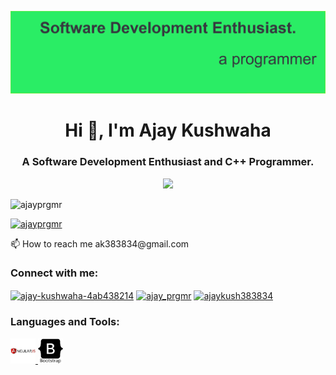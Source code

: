 ![MasterHead](https://github.com/ajayprgmr/Resume/blob/main/banner%20(2).png)

<h1 align="center">Hi 👋, I'm Ajay Kushwaha</h1>
<h3 align="center">A Software Development Enthusiast and C++ Programmer.</h3>
  <p align="center">
  <img src="https://camo.githubusercontent.com/a4c584bce1c41271485d28f92aaf9f581b3c88b68ca723b6edfd58b4ba988c2b/68747470733a2f2f63646e2e6472696262626c652e636f6d2f75736572732f313138373833362f73637265656e73686f74732f363533393432392f70726f6772616d65722e676966" >
</p>
<p align="left"> <img src="https://komarev.com/ghpvc/?username=ajayprgmr&label=Profile%20views&color=0e75b6&style=flat" alt="ajayprgmr" /> </p>
<p align="left"> <a href="https://github.com/ryo-ma/github-profile-trophy"><img src="https://github-profile-trophy.vercel.app/?username=ajayprgmr" alt="ajayprgmr" /></a> </p>
📫 How to reach me ak383834@gmail.com
<h3 align="left">Connect with me:</h3>
<p align="left">
<a href="https://linkedin.com/in/ajay-kushwaha-4ab438214" target="blank"><img align="center" src="https://raw.githubusercontent.com/rahuldkjain/github-profile-readme-generator/master/src/images/icons/Social/linked-in-alt.svg" alt="ajay-kushwaha-4ab438214" height="30" width="40" /></a>
<a href="https://www.leetcode.com/ajay_prgmr" target="blank"><img align="center" src="https://raw.githubusercontent.com/rahuldkjain/github-profile-readme-generator/master/src/images/icons/Social/leet-code.svg" alt="ajay_prgmr" height="30" width="40" /></a>
<a href="https://auth.geeksforgeeks.org/user/ajaykush383834" target="blank"><img align="center" src="https://raw.githubusercontent.com/rahuldkjain/github-profile-readme-generator/master/src/images/icons/Social/geeks-for-geeks.svg" alt="ajaykush383834" height="30" width="40" /></a>
</p>
<h3 align="left">Languages and Tools:</h3>
<p align="left"> <a href="https://angular.io" target="_blank" rel="noreferrer"> <img src="https://raw.githubusercontent.com/devicons/devicon/master/icons/angularjs/angularjs-original-wordmark.svg" alt="angularjs" width="40" height="40"/> </a> <a href="https://getbootstrap.com" target="_blank" rel="noreferrer"> <img src="https://raw.githubusercontent.com/devicons/devicon/master/icons/bootstrap/bootstrap-plain-wordmark.svg" alt="bootstrap" width="40" height="40"/> </a> <a href="https://www.cprogramming.com/" target="_blank" rel="noreferrer"> <img src="https://raw.githubusercontent.com/devicons
  
